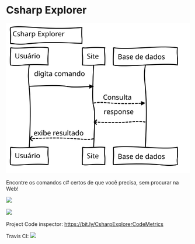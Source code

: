 # Csharp Explorer

<img src="https://github.com/RDPodcasting/CsharpExplorer/blob/master/diagram.svg"></img>

Encontre os comandos c# certos de que você precisa, sem procurar na Web!

<img src="https://www.code-inspector.com/project/10677/score/svg"></img>

<img src="https://www.code-inspector.com/project/10677/status/svg"></img>

Project Code inspector: https://bit.ly/CsharpExplorerCodeMetrics

Travis CI: <img src="https://travis-ci.com/RDPodcasting/CsharpExplorer.svg?branch=master"></img>
